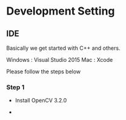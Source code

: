 # Development Setting
## IDE
Basically we get started with C++ and others.

Windows : Visual Studio 2015
Mac : Xcode

Please follow the steps below
### Step 1

* Install OpenCV 3.2.0

* 
